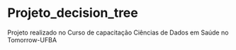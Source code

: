 # Projeto_decision_tree
Projeto realizado no Curso de capacitação Ciências de Dados em Saúde no Tomorrow-UFBA
